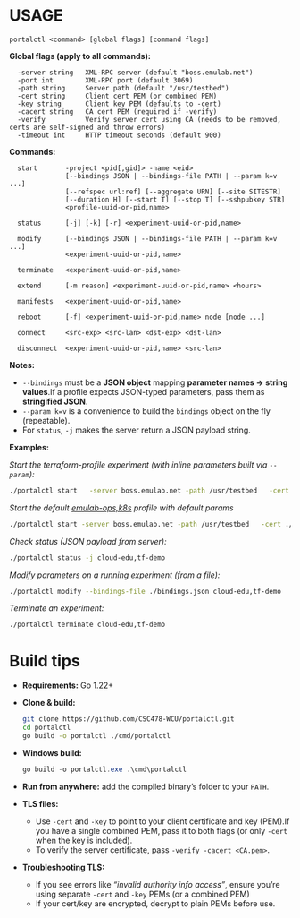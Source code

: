 # USAGE

```
portalctl <command> [global flags] [command flags]
```

**Global flags (apply to all commands):**

```
  -server string   XML-RPC server (default "boss.emulab.net")
  -port int        XML-RPC port (default 3069)
  -path string     Server path (default "/usr/testbed")
  -cert string     Client cert PEM (or combined PEM)
  -key string      Client key PEM (defaults to -cert)
  -cacert string   CA cert PEM (required if -verify)
  -verify          Verify server cert using CA (needs to be removed, certs are self-signed and throw errors)
  -timeout int     HTTP timeout seconds (default 900)
```

**Commands:**

```
  start       -project <pid[,gid]> -name <eid>
              [--bindings JSON | --bindings-file PATH | --param k=v ...]
              [--refspec url:ref] [--aggregate URN] [--site SITESTR]
              [--duration H] [--start T] [--stop T] [--sshpubkey STR]
              <profile-uuid-or-pid,name>

  status      [-j] [-k] [-r] <experiment-uuid-or-pid,name>

  modify      [--bindings JSON | --bindings-file PATH | --param k=v ...]
              <experiment-uuid-or-pid,name>

  terminate   <experiment-uuid-or-pid,name>

  extend      [-m reason] <experiment-uuid-or-pid,name> <hours>

  manifests   <experiment-uuid-or-pid,name>

  reboot      [-f] <experiment-uuid-or-pid,name> node [node ...]

  connect     <src-exp> <src-lan> <dst-exp> <dst-lan>

  disconnect  <experiment-uuid-or-pid,name> <src-lan>
```

**Notes:**

- `--bindings` must be a **JSON object** mapping **parameter names → string values**.If a profile expects JSON-typed parameters, pass them as **stringified JSON**.
- `--param k=v` is a convenience to build the `bindings` object on the fly (repeatable).
- For `status`, `-j` makes the server return a JSON payload string.

**Examples:**

_Start the terraform-profile experiment (with inline parameters built via `--param`):_

```bash
./portalctl start   -server boss.emulab.net -path /usr/testbed   -cert ./ssl/clab.crt -key ./ssl/clab.key   -project cloud-edu -name tf-demo   --param nodes="[{\"name\":\"node0\",\"image\":\"UBUNTU22-64-STD\"},{\"name\":\"node1\",\"image\":\"UBUNTU22-64-STD\"}]"   cloud-edu,terraform-profile
```

_Start the default [emulab-ops,k8s]([url](https://www.cloudlab.us/show-profile.php?uuid=79d36573-a099-11ea-b1eb-e4434b2381fc)) profile with default params_ 
```bash
./portalctl start -server boss.emulab.net -path /usr/testbed   -cert ./cert.pem   -project cloud-edu -name tf-demo emulab-ops,k8s
```

_Check status (JSON payload from server):_

```bash
./portalctl status -j cloud-edu,tf-demo
```

_Modify parameters on a running experiment (from a file):_

```bash
./portalctl modify --bindings-file ./bindings.json cloud-edu,tf-demo
```

_Terminate an experiment:_

```bash
./portalctl terminate cloud-edu,tf-demo
```

# Build tips

- **Requirements:** Go 1.22+
- **Clone & build:**

  ```bash
  git clone https://github.com/CSC478-WCU/portalctl.git
  cd portalctl
  go build -o portalctl ./cmd/portalctl
  ```
- **Windows build:**

  ```powershell
  go build -o portalctl.exe .\cmd\portalctl
  ```
- **Run from anywhere:** add the compiled binary’s folder to your `PATH`.
- **TLS files:**

  - Use `-cert` and `-key` to point to your client certificate and key (PEM).If you have a single combined PEM, pass it to both flags (or only `-cert` when the key is included).
  - To verify the server certificate, pass `-verify -cacert <CA.pem>`.
- **Troubleshooting TLS:**

  - If you see errors like *“invalid authority info access”*, ensure you’re using separate `-cert` and `-key` PEMs (or a combined PEM) 
  - If your cert/key are encrypted, decrypt to plain PEMs before use.
